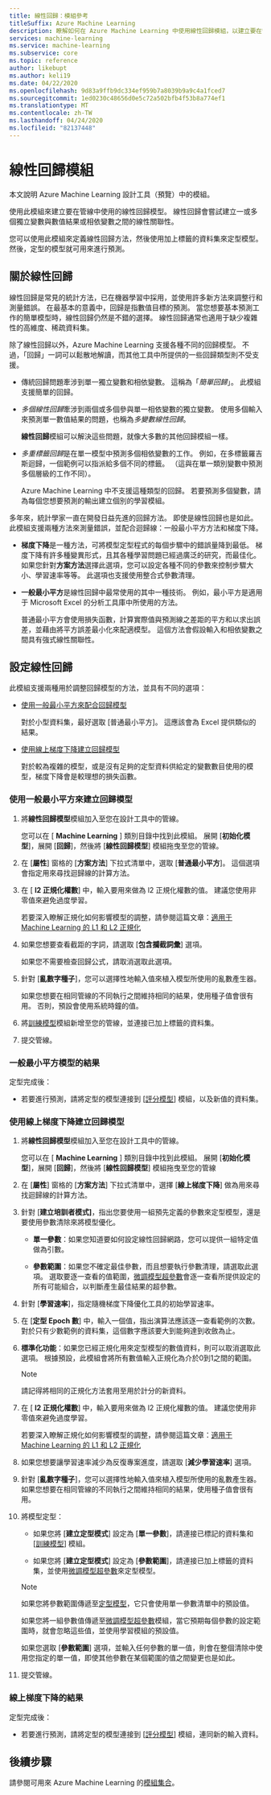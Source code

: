 ```yaml
---
title: 線性回歸：模組參考
titleSuffix: Azure Machine Learning
description: 瞭解如何在 Azure Machine Learning 中使用線性回歸模組，以建立要在管線中使用的線性回歸模型。
services: machine-learning
ms.service: machine-learning
ms.subservice: core
ms.topic: reference
author: likebupt
ms.author: keli19
ms.date: 04/22/2020
ms.openlocfilehash: 9d83a9ffb9dc334ef959b7a8039b9a9c4a1fced7
ms.sourcegitcommit: 1ed0230c48656d0e5c72a502bfb4f53b8a774ef1
ms.translationtype: MT
ms.contentlocale: zh-TW
ms.lasthandoff: 04/24/2020
ms.locfileid: "82137448"
---
```

# <a name="linear-regression-module"></a>線性回歸模組
本文說明 Azure Machine Learning 設計工具（預覽）中的模組。

使用此模組來建立要在管線中使用的線性回歸模型。  線性回歸會嘗試建立一或多個獨立變數與數值結果或相依變數之間的線性關聯性。 

您可以使用此模組來定義線性回歸方法，然後使用加上標籤的資料集來定型模型。 然後，定型的模型就可用來進行預測。

## <a name="about-linear-regression"></a>關於線性回歸

線性回歸是常見的統計方法，已在機器學習中採用，並使用許多新方法來調整行和測量錯誤。 在最基本的意義中，回歸是指數值目標的預測。 當您想要基本預測工作的簡單模型時，線性回歸仍然是不錯的選擇。 線性回歸通常也適用于缺少複雜性的高維度、稀疏資料集。

除了線性回歸以外，Azure Machine Learning 支援各種不同的回歸模型。 不過，「回歸」一詞可以鬆散地解讀，而其他工具中所提供的一些回歸類型則不受支援。

+ 傳統回歸問題牽涉到單一獨立變數和相依變數。 這稱為「*簡單回歸*」。  此模組支援簡單的回歸。

+ *多個線性回歸*牽涉到兩個或多個參與單一相依變數的獨立變數。 使用多個輸入來預測單一數值結果的問題，也稱為*多變數線性回歸*。

    **線性回歸**模組可以解決這些問題，就像大多數的其他回歸模組一樣。

+ *多重標籤回歸*是在單一模型中預測多個相依變數的工作。 例如，在多標籤羅吉斯迴歸，一個範例可以指派給多個不同的標籤。 （這與在單一類別變數中預測多個層級的工作不同）。

    Azure Machine Learning 中不支援這種類型的回歸。 若要預測多個變數，請為每個您想要預測的輸出建立個別的學習模組。

多年來，統計學家一直在開發日益先進的回歸方法。 即使是線性回歸也是如此。 此模組支援兩種方法來測量錯誤，並配合迴歸線：一般最小平方方法和梯度下降。

- **梯度下降**是一種方法，可將模型定型程式的每個步驟中的錯誤量降到最低。 梯度下降有許多種變異形式，且其各種學習問題已經過廣泛的研究，而最佳化。 如果您針對**方案方法**選擇此選項，您可以設定各種不同的參數來控制步驟大小、學習速率等等。 此選項也支援使用整合式參數清理。

- **一般最小平方**是線性回歸中最常使用的其中一種技術。 例如，最小平方是適用于 Microsoft Excel 的分析工具庫中所使用的方法。

    普通最小平方會使用損失函數，計算實際值與預測線之差距的平方和以求出誤差，並藉由將平方誤差最小化來配適模型。 這個方法會假設輸入和相依變數之間具有強式線性關聯性。

## <a name="configure-linear-regression"></a>設定線性回歸

此模組支援兩種用於調整回歸模型的方法，並具有不同的選項：

+ [使用一般最小平方來配合回歸模型](#create-a-regression-model-using-ordinary-least-squares)

    對於小型資料集，最好選取 [普通最小平方]。 這應該會為 Excel 提供類似的結果。
    
+ [使用線上梯度下降建立回歸模型](#create-a-regression-model-using-online-gradient-descent)

    對於較為複雜的模型，或是沒有足夠的定型資料供給定的變數數目使用的模型，梯度下降會是較理想的損失函數。

### <a name="create-a-regression-model-using-ordinary-least-squares"></a>使用一般最小平方來建立回歸模型

1. 將**線性回歸模型**模組加入至您在設計工具中的管線。

    您可以在 [ **Machine Learning** ] 類別目錄中找到此模組。 展開 [**初始化模型**]，展開 [**回歸**]，然後將 [**線性回歸模型**] 模組拖曳至您的管線。

2. 在 [**屬性**] 窗格的 [**方案方法**] 下拉式清單中，選取 [**普通最小平方**]。 這個選項會指定用來尋找迴歸線的計算方法。

3. 在 [ **l2 正規化權數**] 中，輸入要用來做為 l2 正規化權數的值。 建議您使用非零值來避免過度學習。

     若要深入瞭解正規化如何影響模型的調整，請參閱這篇文章：[適用于 Machine Learning 的 L1 和 L2 正規化](https://msdn.microsoft.com/magazine/dn904675.aspx)

4. 如果您想要查看截距的字詞，請選取 [**包含攔截詞彙**] 選項。

    如果您不需要檢查回歸公式，請取消選取此選項。

5. 針對 [**亂數字種子**]，您可以選擇性地輸入值來植入模型所使用的亂數產生器。

    如果您想要在相同管線的不同執行之間維持相同的結果，使用種子值會很有用。 否則，預設會使用系統時鐘的值。


7. 將[訓練模型](./train-model.md)模組新增至您的管線，並連接已加上標籤的資料集。

8. 提交管線。

### <a name="results-for-ordinary-least-squares-model"></a>一般最小平方模型的結果

定型完成後：


+ 若要進行預測，請將定型的模型連接到 [[評分模型](./score-model.md)] 模組，以及新值的資料集。 


### <a name="create-a-regression-model-using-online-gradient-descent"></a>使用線上梯度下降建立回歸模型

1. 將**線性回歸模型**模組加入至您在設計工具中的管線。

    您可以在 [ **Machine Learning** ] 類別目錄中找到此模組。 展開 [**初始化模型**]，展開 [**回歸**]，然後將 [**線性回歸模型**] 模組拖曳至您的管線

2. 在 [**屬性**] 窗格的 [**方案方法**] 下拉式清單中，選擇 [**線上梯度下降**] 做為用來尋找迴歸線的計算方法。

3. 針對 [**建立培訓者模式]**，指出您要使用一組預先定義的參數來定型模型，還是要使用參數清除來將模型優化。

    + **單一參數**：如果您知道要如何設定線性回歸網路，您可以提供一組特定值做為引數。
    
    + **參數範圍**：如果您不確定最佳參數，而且想要執行參數清理，請選取此選項。 選取要逐一查看的值範圍，[微調模型超參數](tune-model-hyperparameters.md)會逐一查看所提供設定的所有可能組合，以判斷產生最佳結果的超參數。  

   
4. 針對 [**學習速率**]，指定隨機梯度下降優化工具的初始學習速率。

5. 在 [**定型 Epoch 數**] 中，輸入一個值，指出演算法應該逐一查看範例的次數。 對於只有少數範例的資料集，這個數字應該要大到能夠達到收斂為止。

6. **標準化功能**：如果您已經正規化用來定型模型的數值資料，則可以取消選取此選項。 根據預設，此模組會將所有數值輸入正規化為介於0到1之間的範圍。

    > [!NOTE]
    > 
    > 請記得將相同的正規化方法套用至用於計分的新資料。

7. 在 [ **l2 正規化權數**] 中，輸入要用來做為 l2 正規化權數的值。 建議您使用非零值來避免過度學習。

    若要深入瞭解正規化如何影響模型的調整，請參閱這篇文章：[適用于 Machine Learning 的 L1 和 L2 正規化](https://msdn.microsoft.com/magazine/dn904675.aspx)


9. 如果您想要讓學習速率減少為反復專案進度，請選取 [**減少學習速率**] 選項。  

10. 針對 [**亂數字種子**]，您可以選擇性地輸入值來植入模型所使用的亂數產生器。 如果您想要在相同管線的不同執行之間維持相同的結果，使用種子值會很有用。


12. 將模型定型：

    + 如果您將 [**建立定型模式**] 設定為 [**單一參數**]，請連接已標記的資料集和 [[訓練模型](train-model.md)] 模組。  
  
    + 如果您將 [**建立定型模式**] 設定為 [**參數範圍**]，請連接已加上標籤的資料集，並使用[微調模型超參數](tune-model-hyperparameters.md)來定型模型。  
  
    > [!NOTE]
    > 
    > 如果您將參數範圍傳遞至[定型模型](train-model.md)，它只會使用單一參數清單中的預設值。  
    > 
    > 如果您將一組參數值傳遞至[微調模型超參數](tune-model-hyperparameters.md)模組，當它預期每個參數的設定範圍時，就會忽略這些值，並使用學習模組的預設值。  
    > 
    > 如果您選取 [**參數範圍**] 選項，並輸入任何參數的單一值，則會在整個清除中使用您指定的單一值，即使其他參數在某個範圍的值之間變更也是如此。

13. 提交管線。

### <a name="results-for-online-gradient-descent"></a>線上梯度下降的結果

定型完成後：

+ 若要進行預測，請將定型的模型連接到 [[評分模型](./score-model.md)] 模組，連同新的輸入資料。


## <a name="next-steps"></a>後續步驟

請參閱可用來 Azure Machine Learning 的[模組集合](module-reference.md)。 
